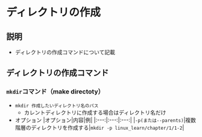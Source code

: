 # ディレクトリの作成
## 説明
- ディレクトリの作成コマンドについて記載
## ディレクトリの作成コマンド
### ```mkdir```コマンド（make directoty）
- ```mkdir 作成したいディレクトリ名のパス```
  - カレントディレクトリに作成する場合はディレクトリ名だけ
- オプション
  |オプション|内容|例|
  |:---:|:---:|:---:|
  |```-p(または--parents)```|複数階層のディレクトリを作成する|```mkdir -p linux_learn/chapter/1/1-2```|